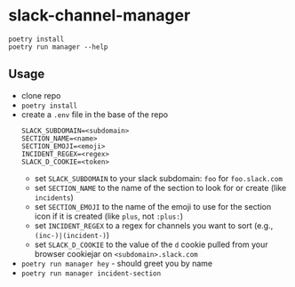 # slack-channel-manager

```
poetry install
poetry run manager --help
```

## Usage

- clone repo
- `poetry install`
- create a `.env` file in the base of the repo
  ```
  SLACK_SUBDOMAIN=<subdomain>
  SECTION_NAME=<name>
  SECTION_EMOJI=<emoji>
  INCIDENT_REGEX=<regex>
  SLACK_D_COOKIE=<token>
  ```
  - set `SLACK_SUBDOMAIN` to your slack subdomain: `foo` for `foo.slack.com`
  - set `SECTION_NAME` to the name of the section to look for or create (like `incidents`)
  - set `SECTION_EMOJI` to the name of the emoji to use for the section icon if it is created (like `plus`, not `:plus:`)
  - set `INCIDENT_REGEX` to a regex for channels you want to sort (e.g., `(inc-)|(incident-)`)
  - set `SLACK_D_COOKIE` to the value of the `d` cookie pulled from your browser cookiejar on `<subdomain>.slack.com`
- `poetry run manager hey` - should greet you by name
- `poetry run manager incident-section`
